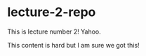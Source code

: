# lecture-2-repo

This is lecture number 2! Yahoo.


This content is hard but I am sure we got this!